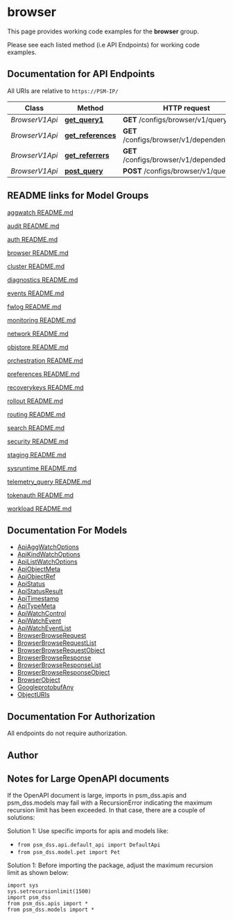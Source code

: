 # browser

This page provides working code examples for the **browser** group.

Please see each listed method (i.e API Endpoints) for working code examples.

## Documentation for API Endpoints

All URIs are relative to `https://PSM-IP/`

Class | Method | HTTP request | Description
------------ | ------------- | ------------- | -------------
*BrowserV1Api* | [**get_query1**](../../../docs/BrowserV1Api.md#get_query1) | **GET** /configs/browser/v1/query | 
*BrowserV1Api* | [**get_references**](../../../docs/BrowserV1Api.md#get_references) | **GET** /configs/browser/v1/dependencies/** | 
*BrowserV1Api* | [**get_referrers**](../../../docs/BrowserV1Api.md#get_referrers) | **GET** /configs/browser/v1/dependedby/** | 
*BrowserV1Api* | [**post_query**](../../../docs/BrowserV1Api.md#post_query) | **POST** /configs/browser/v1/query | 


## README links for Model Groups

[aggwatch README.md](..//aggwatch/README.md)

[audit README.md](..//audit/README.md)

[auth README.md](..//auth/README.md)

[browser README.md](..//browser/README.md)

[cluster README.md](..//cluster/README.md)

[diagnostics README.md](..//diagnostics/README.md)

[events README.md](..//events/README.md)

[fwlog README.md](..//fwlog/README.md)

[monitoring README.md](..//monitoring/README.md)

[network README.md](..//network/README.md)

[objstore README.md](..//objstore/README.md)

[orchestration README.md](..//orchestration/README.md)

[preferences README.md](..//preferences/README.md)

[recoverykeys README.md](..//recoverykeys/README.md)

[rollout README.md](..//rollout/README.md)

[routing README.md](..//routing/README.md)

[search README.md](..//search/README.md)

[security README.md](..//security/README.md)

[staging README.md](..//staging/README.md)

[sysruntime README.md](..//sysruntime/README.md)

[telemetry_query README.md](..//telemetry_query/README.md)

[tokenauth README.md](..//tokenauth/README.md)

[workload README.md](..//workload/README.md)


## Documentation For Models

 - [ApiAggWatchOptions](../../../docs/ApiAggWatchOptions.md)
 - [ApiKindWatchOptions](../../../docs/ApiKindWatchOptions.md)
 - [ApiListWatchOptions](../../../docs/ApiListWatchOptions.md)
 - [ApiObjectMeta](../../../docs/ApiObjectMeta.md)
 - [ApiObjectRef](../../../docs/ApiObjectRef.md)
 - [ApiStatus](../../../docs/ApiStatus.md)
 - [ApiStatusResult](../../../docs/ApiStatusResult.md)
 - [ApiTimestamp](../../../docs/ApiTimestamp.md)
 - [ApiTypeMeta](../../../docs/ApiTypeMeta.md)
 - [ApiWatchControl](../../../docs/ApiWatchControl.md)
 - [ApiWatchEvent](../../../docs/ApiWatchEvent.md)
 - [ApiWatchEventList](../../../docs/ApiWatchEventList.md)
 - [BrowserBrowseRequest](../../../docs/BrowserBrowseRequest.md)
 - [BrowserBrowseRequestList](../../../docs/BrowserBrowseRequestList.md)
 - [BrowserBrowseRequestObject](../../../docs/BrowserBrowseRequestObject.md)
 - [BrowserBrowseResponse](../../../docs/BrowserBrowseResponse.md)
 - [BrowserBrowseResponseList](../../../docs/BrowserBrowseResponseList.md)
 - [BrowserBrowseResponseObject](../../../docs/BrowserBrowseResponseObject.md)
 - [BrowserObject](../../../docs/BrowserObject.md)
 - [GoogleprotobufAny](../../../docs/GoogleprotobufAny.md)
 - [ObjectURIs](../../../docs/ObjectURIs.md)


## Documentation For Authorization

 All endpoints do not require authorization.

## Author




## Notes for Large OpenAPI documents
If the OpenAPI document is large, imports in psm_dss.apis and psm_dss.models may fail with a
RecursionError indicating the maximum recursion limit has been exceeded. In that case, there are a couple of solutions:

Solution 1:
Use specific imports for apis and models like:
- `from psm_dss.api.default_api import DefaultApi`
- `from psm_dss.model.pet import Pet`

Solution 1:
Before importing the package, adjust the maximum recursion limit as shown below:
```
import sys
sys.setrecursionlimit(1500)
import psm_dss
from psm_dss.apis import *
from psm_dss.models import *
```
